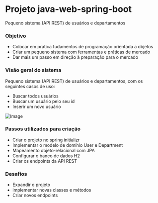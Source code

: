 # Projeto java-web-spring-boot
Pequeno sistema (API REST) de usuários e departamentos


### Objetivo
- Colocar em prática fudamentos de programação orientada a objetos
- Criar um pequeno sistema com ferramentas e práticas de mercado
- Dar mais um passo em direção à preparação para o mercado

### Visão geral do sistema

Pequeno sistema (API REST) de usuários e departamentos, com os seguintes casos de uso:

- Buscar todos usuários
- Buscar um usuário pelo seu id
- Inserir um novo usuário

![Image](https://raw.githubusercontent.com/devsuperior/java-web-spring-2022/main/img/dominio.png "Modelo conceitual")

### Passos utilizados para criação

- Criar o projeto no spring initializr
- Implementar o modelo de domínio User e Department
- Mapeamento objeto-relacional com JPA
- Configurar o banco de dados H2
- Criar os endpoints da API REST
 
### Desafios
- Expandir o projeto
- implementar novas classes e métodos
- Criar novos endpoints 
